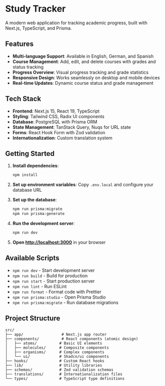 # Study Tracker

A modern web application for tracking academic progress, built with Next.js, TypeScript, and Prisma.

## Features

- **Multi-language Support**: Available in English, German, and Spanish
- **Course Management**: Add, edit, and delete courses with grades and status tracking
- **Progress Overview**: Visual progress tracking and grade statistics
- **Responsive Design**: Works seamlessly on desktop and mobile devices
- **Real-time Updates**: Dynamic course status and grade management

## Tech Stack

- **Frontend**: Next.js 15, React 19, TypeScript
- **Styling**: Tailwind CSS, Radix UI components
- **Database**: PostgreSQL with Prisma ORM
- **State Management**: TanStack Query, Nuqs for URL state
- **Forms**: React Hook Form with Zod validation
- **Internationalization**: Custom translation system

## Getting Started

1. **Install dependencies**:
   ```bash
   npm install
   ```

2. **Set up environment variables**:
   Copy `.env.local` and configure your database URL

3. **Set up the database**:
   ```bash
   npm run prisma:migrate
   npm run prisma:generate
   ```

4. **Run the development server**:
   ```bash
   npm run dev
   ```

5. **Open [http://localhost:3000](http://localhost:3000)** in your browser

## Available Scripts

- `npm run dev` - Start development server
- `npm run build` - Build for production
- `npm run start` - Start production server
- `npm run lint` - Run ESLint
- `npm run format` - Format code with Prettier
- `npm run prisma:studio` - Open Prisma Studio
- `npm run prisma:migrate` - Run database migrations

## Project Structure

```
src/
├── app/                 # Next.js app router
├── components/          # React components (atomic design)
│   ├── atoms/          # Basic UI elements
│   ├── molecules/      # Composite components
│   ├── organisms/      # Complex components
│   └── ui/             # Shadcn/ui components
├── hooks/              # Custom React hooks
├── lib/                # Utility libraries
├── schemas/            # Zod validation schemas
├── translations/       # Internationalization files
└── types/              # TypeScript type definitions
```
